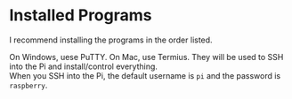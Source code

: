 # Installed Programs
I recommend installing the programs in the order listed.

On Windows, uese PuTTY. On Mac, use Termius. They will be used to SSH into the Pi and install/control everything. <br>
When you SSH into the Pi, the default username is `pi` and the password is `raspberry`.